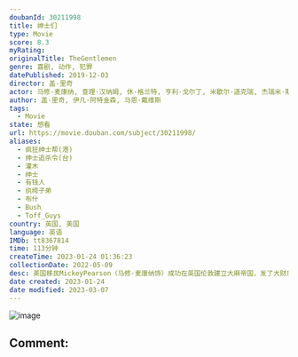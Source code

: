 ```yaml
---
doubanId: 30211998
title: 绅士们
type: Movie
score: 8.3
myRating: 
originalTitle: TheGentlemen
genre: 喜剧, 动作, 犯罪
datePublished: 2019-12-03
director: 盖·里奇
actor: 马修·麦康纳, 查理·汉纳姆, 休·格兰特, 亨利·戈尔丁, 米歇尔·道克瑞, 杰瑞米·斯特朗, 琳·勒内, 科林·法瑞尔, 汤姆·吴, 奇迪·阿朱福, 埃迪·马森, 杰森·王, 约翰·达格尔什, 乔丹·朗, 莉莉·弗雷泽, 小格什温·尤斯塔什, 萨缪尔·韦斯特, 杰拉丁·萨莫维尔, 可可·萨姆纳, 弗朗茨·德拉姆, 克里斯托弗·埃万格罗, 詹姆斯·沃伦, 汤姆·里斯哈里斯, 丹尼·格里芬, 马克斯·班内特, 尤金娜·库日敏娜, 布鲁斯·钟, 阿什利·马克圭尔, 乔治·阿斯普雷, 杰克·琼斯, 马文·坎贝尔, 莫里斯·李, 拉塞尔·巴洛格, 伊川东吾, 麦凯尔·戴维, undefined, 布莱特妮·阿什沃斯, 妮科尔·亨布拉, undefined, 盖·里奇, 塞尔哈特·梅汀, 巴奇·马龙
author: 盖·里奇, 伊凡·阿特金森, 马恩·戴维斯
tags:
  - Movie
state: 想看
url: https://movie.douban.com/subject/30211998/
aliases:
  - 疯狂绅士帮(港)
  - 绅士追杀令(台)
  - 灌木
  - 绅士
  - 有钱人
  - 纨绔子弟
  - 布什
  - Bush
  - Toff_Guys
country: 英国, 美国
language: 英语
IMDb: tt8367814
time: 113分钟
createTime: 2023-01-24 01:36:23
collectionDate: 2022-05-09
desc: 美国移民MickeyPearson（马修·麦康纳饰）成功在英国伦敦建立大麻帝国，发了大财后，他试图将资产转卖给一个美国富豪。然而风声走漏，一连串的阴谋及谎言开始从Mickey展开…私家侦探Flet...
date created: 2023-01-24
date modified: 2023-03-07
---
```


![image](p2592646837.jpg)

Comment:
---
